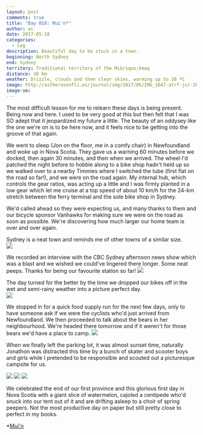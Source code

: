 ```yaml
---
layout: post
comments: true
title: "Day 018: Mui'n*"
author: ac
date: 2017-05-18
categories:
  - Log
description: Beautiful day to be stuck in a town.
beginning: North Sydney
end: Sydney
territory: Traditional territory of the Mi&rsquo;kmaq 
distance: 30 km
weather: Drizzle, clouds and then clear skies, warming up to 20 ºC
image: http://astheravenfli.es/journal/img/2017/05/IMG_1647-atrf-jcr-2000-web.jpg
image-sm:
---
```


The most difficult lesson for me to relearn these days is being present. Being now and here. I used to be very good at this but then felt that I was SO adept that it jeopardized my future a little. The beauty of an oddysey like the one we're on is to be here now, and it feels nice to be getting into the groove of that again. 

We went to sleep (Jon on the floor, me in a comfy chair) in Newfoundland and woke up in Nova Scotia. They gave us a warning 60 minutes before we docked, then again 30 minutes, and then when we arrived. The wheel I'd patched the night before to hobble along to a bike shop hadn't held up so we walked over to a nearby Timmies where I switched the tube (first flat on the road so far!), and we were on the road again. My internal hub, which controls the gear ratios, was acting up a little and I was firmly planted in a low gear which let me cruise at a top speed of about 10 km/h for the 24-km stretch between the ferry terminal and the sole bike shop in Sydney. 

We'd called ahead so they were expecting us, and many thanks to them and our bicycle sponsor Vanhawks for making sure we were on the road as soon as possible. We're discovering how much larger our home team is over and over again.

Sydney is a neat town and reminds me of other towns of a similar size.  
<img src="http://astheravenfli.es/journal/img/2017/05/IMG_1658-atrf-jcr-2000-web.jpg">

We recorded an interview with the CBC Sydney afternoon news show which was a blast and we wished we could've lingered there longer. Some neat peeps. Thanks for being our favourite station so far! 
<img src="http://astheravenfli.es/journal/img/2017/05/IMG_1655-atrf-ac-2000-web.jpg">

The day turned for the better by the time we dropped our bikes off in the wet and semi-rainy weather into a picture perfect day.  
<img src="http://astheravenfli.es/journal/img/2017/05/IMG_7939-atrf-ac-2000-web.jpg">

We stopped in for a quick food supply run for the next few days, only to have someone ask if we were the cyclists who'd just arrived from Newfoundland. We then proceeded to talk about the bears in her neighbourhood. We're headed there tomorrow and if it weren't for those bears we'd have a place to camp. 
<img src="http://astheravenfli.es/journal/img/2017/05/IMG_1661-atrf-jcr-2000-web.jpg">

When we finally left the parking lot, it was almost sunset time, naturally Jonathon was distracted this time by a bunch of skater and scooter boys and girls while I pretended to be responsible and scouted out a picturesque campsite for us.

<img src="http://astheravenfli.es/journal/img/2017/05/IMG_1769-atrf-jcr-2000-web.jpg">
<img src="http://astheravenfli.es/journal/img/2017/05/IMG_1725-atrf-jcr-2000-web.jpg">
<img src="http://astheravenfli.es/journal/img/2017/05/IMG_1815-atrf-jcr-2000-web.jpg">

We celebrated the end of our first province and this glorious first day in Nova Scotia with a giant slice of watermelon, cajoled a centipede who'd snuck into our tent out of it and are drifting asleep to a choir of spring peepers. Not the most productive day on paper but still pretty close to perfect in my books.

*[Mui'n](https://www.mikmaqonline.org/servlet/dictionaryFrameSet.html?arg0=bear&method=searchFromEnglish)